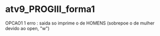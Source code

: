 # atv9_PROGIII_forma1
OPCAO1
 1 erro : saida so imprime o de HOMENS (sobrepoe o de mulher devido ao open, "w")
